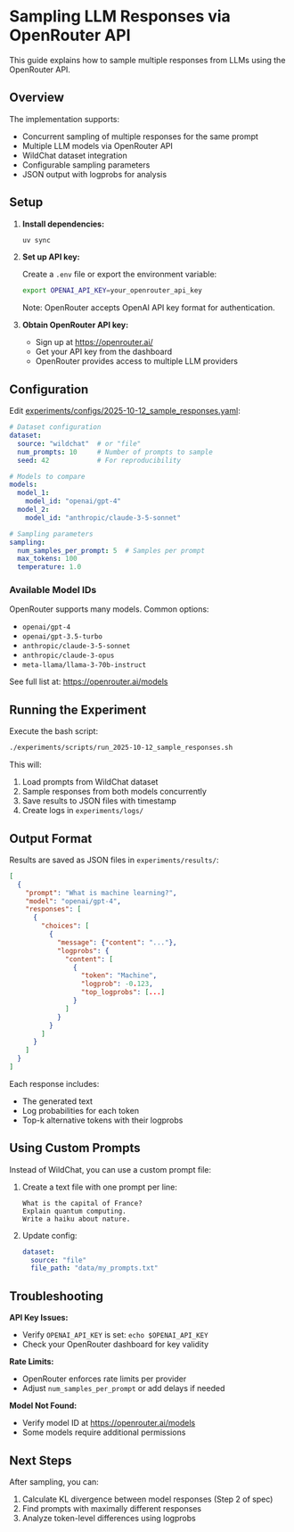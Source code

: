 # Sampling LLM Responses via OpenRouter API

This guide explains how to sample multiple responses from LLMs using the OpenRouter API.

## Overview

The implementation supports:
- Concurrent sampling of multiple responses for the same prompt
- Multiple LLM models via OpenRouter API
- WildChat dataset integration
- Configurable sampling parameters
- JSON output with logprobs for analysis

## Setup

1. **Install dependencies:**
   ```bash
   uv sync
   ```

2. **Set up API key:**

   Create a `.env` file or export the environment variable:
   ```bash
   export OPENAI_API_KEY=your_openrouter_api_key
   ```

   Note: OpenRouter accepts OpenAI API key format for authentication.

3. **Obtain OpenRouter API key:**
   - Sign up at https://openrouter.ai/
   - Get your API key from the dashboard
   - OpenRouter provides access to multiple LLM providers

## Configuration

Edit [experiments/configs/2025-10-12_sample_responses.yaml](../../experiments/configs/2025-10-12_sample_responses.yaml):

```yaml
# Dataset configuration
dataset:
  source: "wildchat"  # or "file"
  num_prompts: 10     # Number of prompts to sample
  seed: 42            # For reproducibility

# Models to compare
models:
  model_1:
    model_id: "openai/gpt-4"
  model_2:
    model_id: "anthropic/claude-3-5-sonnet"

# Sampling parameters
sampling:
  num_samples_per_prompt: 5  # Samples per prompt
  max_tokens: 100
  temperature: 1.0
```

### Available Model IDs

OpenRouter supports many models. Common options:
- `openai/gpt-4`
- `openai/gpt-3.5-turbo`
- `anthropic/claude-3-5-sonnet`
- `anthropic/claude-3-opus`
- `meta-llama/llama-3-70b-instruct`

See full list at: https://openrouter.ai/models

## Running the Experiment

Execute the bash script:

```bash
./experiments/scripts/run_2025-10-12_sample_responses.sh
```

This will:
1. Load prompts from WildChat dataset
2. Sample responses from both models concurrently
3. Save results to JSON files with timestamp
4. Create logs in `experiments/logs/`

## Output Format

Results are saved as JSON files in `experiments/results/`:

```json
[
  {
    "prompt": "What is machine learning?",
    "model": "openai/gpt-4",
    "responses": [
      {
        "choices": [
          {
            "message": {"content": "..."},
            "logprobs": {
              "content": [
                {
                  "token": "Machine",
                  "logprob": -0.123,
                  "top_logprobs": [...]
                }
              ]
            }
          }
        ]
      }
    ]
  }
]
```

Each response includes:
- The generated text
- Log probabilities for each token
- Top-k alternative tokens with their logprobs

## Using Custom Prompts

Instead of WildChat, you can use a custom prompt file:

1. Create a text file with one prompt per line:
   ```
   What is the capital of France?
   Explain quantum computing.
   Write a haiku about nature.
   ```

2. Update config:
   ```yaml
   dataset:
     source: "file"
     file_path: "data/my_prompts.txt"
   ```

## Troubleshooting

**API Key Issues:**
- Verify `OPENAI_API_KEY` is set: `echo $OPENAI_API_KEY`
- Check your OpenRouter dashboard for key validity

**Rate Limits:**
- OpenRouter enforces rate limits per provider
- Adjust `num_samples_per_prompt` or add delays if needed

**Model Not Found:**
- Verify model ID at https://openrouter.ai/models
- Some models require additional permissions

## Next Steps

After sampling, you can:
1. Calculate KL divergence between model responses (Step 2 of spec)
2. Find prompts with maximally different responses
3. Analyze token-level differences using logprobs
